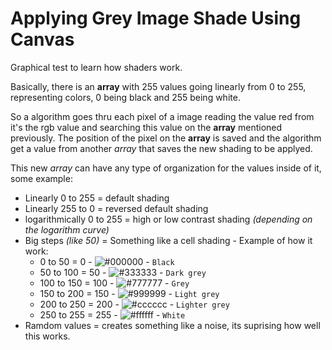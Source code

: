 # Applying Grey Image Shade Using Canvas

Graphical test to learn how shaders work.

Basically, there is an **array** with 255 values going linearly from 0 to 255, representing colors, 0 being black and 255 being white.

So a algorithm goes thru each pixel of a image reading the value red from it's the rgb value and searching this value on the **array** mentioned previously. The position of the pixel on the **array** is saved and the algorithm get a value from another *array* that saves the new shading to be applyed.

This new *array* can have any type of organization for the values inside of it, 
some example:

- Linearly 0 to 255 = default shading
- Linearly 255 to 0 = reversed default shading
- logarithmically 0 to 255 = high or low contrast shading *(depending on the logarithm curve)*
- Big steps *(like 50)* = Something like a cell shading - Example of how it work:
  -  0 to 50 = 0 - ![#000000](https://placehold.co/15x15/000000/000000.png) - `Black`
  -  50 to 100 = 50 - ![#333333](https://placehold.co/15x15/333333/333333.png) - `Dark grey`
  -  100 to 150 = 100 - ![#777777](https://placehold.co/15x15/777777/777777.png) - `Grey`
  -  150 to 200 = 150 - ![#999999](https://placehold.co/15x15/999999/999999.png) - `Light grey`
  -  200 to 250 = 200 - ![#cccccc](https://placehold.co/15x15/cccccc/cccccc.png) - `Lighter grey`
  -  250 to 255 = 255 - ![#ffffff](https://placehold.co/15x15/ffffff/ffffff.png) - `White` 
 - Ramdom values = creates something like a noise, its suprising how well this works.
